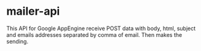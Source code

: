 mailer-api
==========

This API for Google AppEngine receive POST data with body, html, subject and emails addresses separated by comma of email. Then makes the sending.
